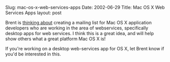Slug: mac-os-x-web-services-apps
Date: 2002-06-29
Title: Mac OS X Web Services Apps
layout: post

Brent is <a href="http://inessential.com/?comments=1&amp;postid=2032">thinking about</a> creating a mailing list for Mac OS X application developers who are working in the area of webservices, specifically desktop apps for web services. I think this is a great idea, and will help show others what a great platform Mac OS X is!

If you&#39;re working on a desktop web-services app for OS X, let Brent know if you&#39;d be interested in this.
